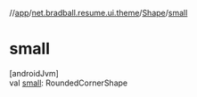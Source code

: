 //[app](../../../index.md)/[net.bradball.resume.ui.theme](../index.md)/[Shape](index.md)/[small](small.md)

# small

[androidJvm]\
val [small](small.md): RoundedCornerShape
